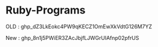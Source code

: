 # Ruby-Programs

OLD :         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



New :         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
